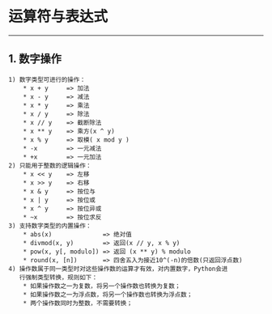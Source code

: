 # **运算符与表达式**
***

## **1. 数字操作**
    1) 数字类型可进行的操作：
        * x + y     => 加法
        * x - y     => 减法
        * x * y     => 乘法
        * x / y     => 除法
        * x // y    => 截断除法
        * x ** y    => 乘方(x ^ y)
        * x % y     => 取模( x mod y )
        * -x        => 一元减法
        * +x        => 一元加法
    2) 只能用于整数的逻辑操作：
        * x << y    => 左移
        * x >> y    => 右移
        * x & y     => 按位与
        * x | y     => 按位或
        * x ^ y     => 按位异或
        * ~x        => 按位求反
    3) 支持数字类型的内置操作：
        * abs(x)              => 绝对值
        * divmod(x, y)        => 返回(x // y, x % y)
        * pow(x, y[, modulo]) => 返回 (x ** y) % modulo
        * round(x, [n])       => 四舍五入为接近10^(-n)的倍数(只返回浮点数)
    4) 操作数属于同一类型时对这些操作数的运算才有效，对内置数字，Python会进
       行强制类型转换，规则如下：
        * 如果操作数之一为复数，将另一个操作数也转换为复数；
        * 如果操作数之一为浮点数，将另一个操作数也转换为浮点数；
        * 两个操作数同时为整数，不需要转换；

